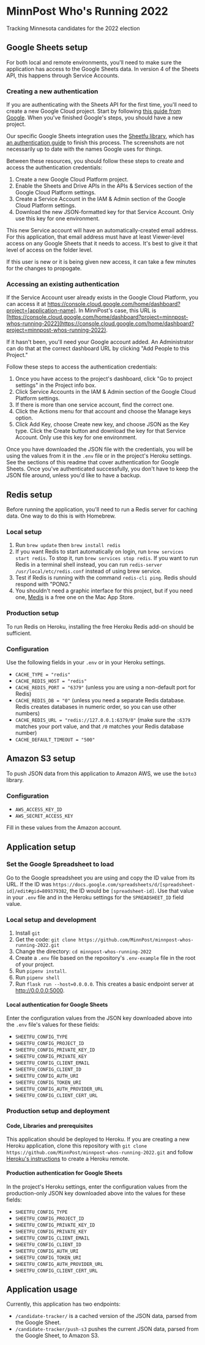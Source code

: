 # MinnPost Who's Running 2022

Tracking Minnesota candidates for the 2022 election

## Google Sheets setup

For both local and remote environments, you'll need to make sure the application has access to the Google Sheets data. In version 4 of the Sheets API, this happens through Service Accounts.

### Creating a new authentication

If you are authenticating with the Sheets API for the first time, you'll need to create a new Google Cloud project. Start by following [this guide from Google](https://developers.google.com/workspace/guides/create-project). When you've finished Google's steps, you should have a new project.

Our specific Google Sheets integration uses the [Sheetfu library](https://github.com/socialpoint-labs/sheetfu), which has [an authentication guide](https://github.com/socialpoint-labs/sheetfu/blob/master/documentation/authentication.rst) to finish this process. The screenshots are not necessarily up to date with the names Google uses for things.

Between these resources, you should follow these steps to create and access the authentication credentials:

1. Create a new Google Cloud Platform project.
1. Enable the Sheets and Drive APIs in the APIs & Services section of the Google Cloud Platform settings.
1. Create a Service Account in the IAM & Admin section of the Google Cloud Platform settings.
1. Download the new JSON-formatted key for that Service Account. Only use this key for one environment.

This new Service account will have an automatically-created email address. For this application, that email address must have at least Viewer-level access on any Google Sheets that it needs to access. It's best to give it that level of access on the folder level.

If this user is new or it is being given new access, it can take a few minutes for the changes to propogate.

### Accessing an existing authentication

If the Service Account user already exists in the Google Cloud Platform, you can access it at https://console.cloud.google.com/home/dashboard?project=[application-name]. In MinnPost's case, this URL is [https://console.cloud.google.com/home/dashboard?project=minnpost-whos-running-2022](https://console.cloud.google.com/home/dashboard?project=minnpost-whos-running-2022).

If it hasn't been, you'll need your Google account added. An Administrator can do that at the correct dashboard URL by clicking "Add People to this Project."

Follow these steps to access the authentication credentials:

1. Once you have access to the project's dashboard, click "Go to project settings" in the Project info box.
1. Click Service Accounts in the IAM & Admin section of the Google Cloud Platform settings.
1. If there is more than one service account, find the correct one.
1. Click the Actions menu for that account and choose the Manage keys option.
1. Click Add Key, choose Create new key, and choose JSON as the Key type. Click the Create button and download the key for that Service Account. Only use this key for one environment.

Once you have downloaded the JSON file with the credentials, you will be using the values from it in the `.env` file or in the project's Heroku settings. See the sections of this readme that cover authentication for Google Sheets. Once you've authenticated successfully, you don't have to keep the JSON file around, unless you'd like to have a backup.

## Redis setup

Before running the application, you'll need to run a Redis server for caching data. One way to do this is with Homebrew.

### Local setup

1. Run `brew update` then `brew install redis`
1. If you want Redis to start automatically on login, run `brew services start redis`. To stop it, run `brew services stop redis`. If you want to run Redis in a terminal shell instead, you can run `redis-server /usr/local/etc/redis.conf` instead of using brew service.
1. Test if Redis is running with the command `redis-cli ping`. Redis should respond with "PONG."
1. You shouldn't need a graphic interface for this project, but if you need one, [Medis](https://getmedis.com) is a free one on the Mac App Store.

### Production setup

To run Redis on Heroku, installing the free Heroku Redis add-on should be sufficient.

### Configuration

Use the following fields in your `.env` or in your Heroku settings.

- `CACHE_TYPE = "redis"`
- `CACHE_REDIS_HOST = "redis"`
- `CACHE_REDIS_PORT = "6379"` (unless you are using a non-default port for Redis)
- `CACHE_REDIS_DB = "0"` (unless you need a separate Redis database. Redis creates databases in numeric order, so you can use other numbers)
- `CACHE_REDIS_URL = "redis://127.0.0.1:6379/0"` (make sure the `:6379` matches your port value, and that `/0` matches your Redis database number)
- `CACHE_DEFAULT_TIMEOUT = "500"`


## Amazon S3 setup

To push JSON data from this application to Amazon AWS, we use the `boto3` library.

### Configuration

- `AWS_ACCESS_KEY_ID`
- `AWS_SECRET_ACCESS_KEY`

Fill in these values from the Amazon account.


## Application setup

### Set the Google Spreadsheet to load

Go to the Google spreadsheet you are using and copy the ID value from its URL. If the ID was `https://docs.google.com/spreadsheets/d/[spreadsheet-id]/edit#gid=809379382`, the ID would be `[spreadsheet-id]`. Use that value in your `.env` file and in the Heroku settings for the `SPREADSHEET_ID` field value.

### Local setup and development

1. Install `git`
1. Get the code: `git clone https://github.com/MinnPost/minnpost-whos-running-2022.git`
1. Change the directory: `cd minnpost-whos-running-2022`
1. Create a `.env` file based on the repository's `.env-example` file in the root of your project.
1. Run `pipenv install`.
1. Run `pipenv shell`
1. Run `flask run --host=0.0.0.0`. This creates a basic endpoint server at http://0.0.0.0:5000.

#### Local authentication for Google Sheets

Enter the configuration values from the JSON key downloaded above into the `.env` file's values for these fields:

- `SHEETFU_CONFIG_TYPE`
- `SHEETFU_CONFIG_PROJECT_ID`
- `SHEETFU_CONFIG_PRIVATE_KEY_ID`
- `SHEETFU_CONFIG_PRIVATE_KEY`
- `SHEETFU_CONFIG_CLIENT_EMAIL`
- `SHEETFU_CONFIG_CLIENT_ID`
- `SHEETFU_CONFIG_AUTH_URI`
- `SHEETFU_CONFIG_TOKEN_URI`
- `SHEETFU_CONFIG_AUTH_PROVIDER_URL`
- `SHEETFU_CONFIG_CLIENT_CERT_URL`

### Production setup and deployment

#### Code, Libraries and prerequisites

This application should be deployed to Heroku. If you are creating a new Heroku application, clone this repository with `git clone https://github.com/MinnPost/minnpost-whos-running-2022.git` and follow [Heroku's instructions](https://devcenter.heroku.com/articles/git#creating-a-heroku-remote) to create a Heroku remote.

#### Production authentication for Google Sheets

In the project's Heroku settings, enter the configuration values from the production-only JSON key downloaded above into the values for these fields:

- `SHEETFU_CONFIG_TYPE`
- `SHEETFU_CONFIG_PROJECT_ID`
- `SHEETFU_CONFIG_PRIVATE_KEY_ID`
- `SHEETFU_CONFIG_PRIVATE_KEY`
- `SHEETFU_CONFIG_CLIENT_EMAIL`
- `SHEETFU_CONFIG_CLIENT_ID`
- `SHEETFU_CONFIG_AUTH_URI`
- `SHEETFU_CONFIG_TOKEN_URI`
- `SHEETFU_CONFIG_AUTH_PROVIDER_URL`
- `SHEETFU_CONFIG_CLIENT_CERT_URL`

## Application usage

Currently, this application has two endpoints:

- `/candidate-tracker/` is a cached version of the JSON data, parsed from the Google Sheet.
- `/candidate-tracker/push-s3` pushes the current JSON data, parsed from the Google Sheet, to Amazon S3.

